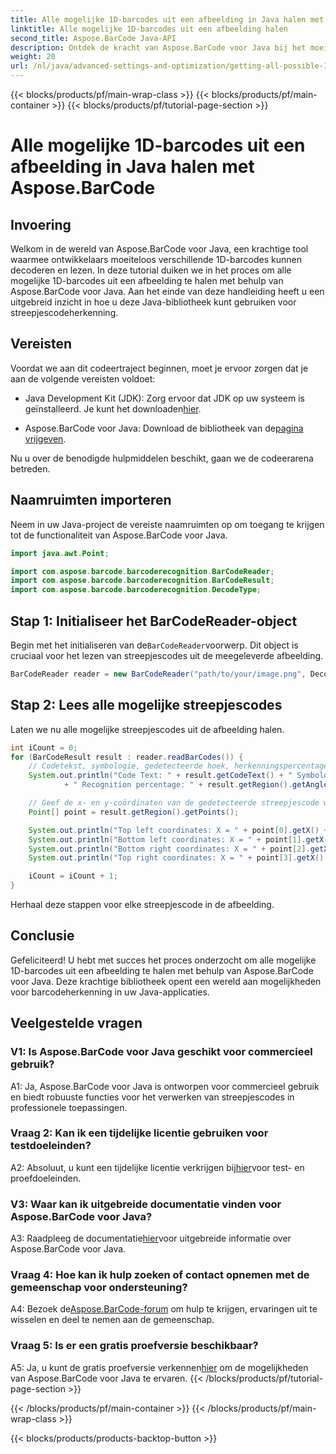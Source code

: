 ```yaml
---
title: Alle mogelijke 1D-barcodes uit een afbeelding in Java halen met Aspose.BarCode
linktitle: Alle mogelijke 1D-barcodes uit een afbeelding halen
second_title: Aspose.BarCode Java-API
description: Ontdek de kracht van Aspose.BarCode voor Java bij het moeiteloos decoderen van 1D-barcodes. Download nu voor naadloze integratie in uw Java-applicaties.
weight: 20
url: /nl/java/advanced-settings-and-optimization/getting-all-possible-1d-barcodes-image/
---
```


{{< blocks/products/pf/main-wrap-class >}}
{{< blocks/products/pf/main-container >}}
{{< blocks/products/pf/tutorial-page-section >}}

# Alle mogelijke 1D-barcodes uit een afbeelding in Java halen met Aspose.BarCode

## Invoering

Welkom in de wereld van Aspose.BarCode voor Java, een krachtige tool waarmee ontwikkelaars moeiteloos verschillende 1D-barcodes kunnen decoderen en lezen. In deze tutorial duiken we in het proces om alle mogelijke 1D-barcodes uit een afbeelding te halen met behulp van Aspose.BarCode voor Java. Aan het einde van deze handleiding heeft u een uitgebreid inzicht in hoe u deze Java-bibliotheek kunt gebruiken voor streepjescodeherkenning.

## Vereisten

Voordat we aan dit codeertraject beginnen, moet je ervoor zorgen dat je aan de volgende vereisten voldoet:

-  Java Development Kit (JDK): Zorg ervoor dat JDK op uw systeem is geïnstalleerd. Je kunt het downloaden[hier](https://www.oracle.com/java/technologies/javase-downloads.html).

-  Aspose.BarCode voor Java: Download de bibliotheek van de[pagina vrijgeven](https://releases.aspose.com/barcode/java/).

Nu u over de benodigde hulpmiddelen beschikt, gaan we de codeerarena betreden.

## Naamruimten importeren

Neem in uw Java-project de vereiste naamruimten op om toegang te krijgen tot de functionaliteit van Aspose.BarCode voor Java.

```java
import java.awt.Point;

import com.aspose.barcode.barcoderecognition.BarCodeReader;
import com.aspose.barcode.barcoderecognition.BarCodeResult;
import com.aspose.barcode.barcoderecognition.DecodeType;


```

## Stap 1: Initialiseer het BarCodeReader-object

 Begin met het initialiseren van de`BarCodeReader`voorwerp. Dit object is cruciaal voor het lezen van streepjescodes uit de meegeleverde afbeelding.

```java
BarCodeReader reader = new BarCodeReader("path/to/your/image.png", DecodeType.CODE_128);
```

## Stap 2: Lees alle mogelijke streepjescodes

Laten we nu alle mogelijke streepjescodes uit de afbeelding halen.

```java
int iCount = 0;
for (BarCodeResult result : reader.readBarCodes()) {
    // Codetekst, symbologie, gedetecteerde hoek, herkenningspercentage van de streepjescode weergeven
    System.out.println("Code Text: " + result.getCodeText() + " Symbology: " + result.getCodeTypeName()
            + " Recognition percentage: " + result.getRegion().getAngle());

    // Geef de x- en y-coördinaten van de gedetecteerde streepjescode weer
    Point[] point = result.getRegion().getPoints();

    System.out.println("Top left coordinates: X = " + point[0].getX() + ", Y = " + point[0].getY());
    System.out.println("Bottom left coordinates: X = " + point[1].getX() + ", Y = " + point[1].getY());
    System.out.println("Bottom right coordinates: X = " + point[2].getX() + ", Y = " + point[2].getY());
    System.out.println("Top right coordinates: X = " + point[3].getX() + ", Y = " + point[3].getY());

    iCount = iCount + 1;
}
```

Herhaal deze stappen voor elke streepjescode in de afbeelding.

## Conclusie

Gefeliciteerd! U hebt met succes het proces onderzocht om alle mogelijke 1D-barcodes uit een afbeelding te halen met behulp van Aspose.BarCode voor Java. Deze krachtige bibliotheek opent een wereld aan mogelijkheden voor barcodeherkenning in uw Java-applicaties.

## Veelgestelde vragen

### V1: Is Aspose.BarCode voor Java geschikt voor commercieel gebruik?

A1: Ja, Aspose.BarCode voor Java is ontworpen voor commercieel gebruik en biedt robuuste functies voor het verwerken van streepjescodes in professionele toepassingen.

### Vraag 2: Kan ik een tijdelijke licentie gebruiken voor testdoeleinden?

 A2: Absoluut, u kunt een tijdelijke licentie verkrijgen bij[hier](https://purchase.aspose.com/temporary-license/)voor test- en proefdoeleinden.

### V3: Waar kan ik uitgebreide documentatie vinden voor Aspose.BarCode voor Java?

 A3: Raadpleeg de documentatie[hier](https://reference.aspose.com/barcode/java/)voor uitgebreide informatie over Aspose.BarCode voor Java.

### Vraag 4: Hoe kan ik hulp zoeken of contact opnemen met de gemeenschap voor ondersteuning?

 A4: Bezoek de[Aspose.BarCode-forum](https://forum.aspose.com/c/barcode/13) om hulp te krijgen, ervaringen uit te wisselen en deel te nemen aan de gemeenschap.

### Vraag 5: Is er een gratis proefversie beschikbaar?

 A5: Ja, u kunt de gratis proefversie verkennen[hier](https://releases.aspose.com/) om de mogelijkheden van Aspose.BarCode voor Java te ervaren.
{{< /blocks/products/pf/tutorial-page-section >}}

{{< /blocks/products/pf/main-container >}}
{{< /blocks/products/pf/main-wrap-class >}}

{{< blocks/products/products-backtop-button >}}
